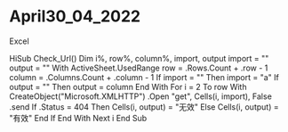 # April30_04_2022
Excel

HiSub Check_Url()
    Dim i%, row%, column%, import, output
    import = ""
    output = ""
    With ActiveSheet.UsedRange
        row = .Rows.Count + .row - 1
        column = .Columns.Count + .column - 1
        If import = "" Then import = "a"
        If output = "" Then output = column
    End With
    For i = 2 To row
        With CreateObject("Microsoft.XMLHTTP")
            .Open "get", Cells(i, import), False
            .send
            If .Status = 404 Then
                Cells(i, output) = "无效"
            Else
                Cells(i, output) = "有效"
            End If
        End With
    Next i
End Sub
